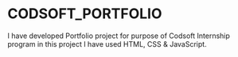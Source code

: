 # CODSOFT_PORTFOLIO
I have developed Portfolio project for purpose of Codsoft Internship program in this project I have used HTML, CSS &amp; JavaScript.
